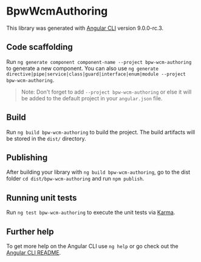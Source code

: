 # BpwWcmAuthoring

This library was generated with [Angular CLI](https://github.com/angular/angular-cli) version 9.0.0-rc.3.

## Code scaffolding

Run `ng generate component component-name --project bpw-wcm-authoring` to generate a new component. You can also use `ng generate directive|pipe|service|class|guard|interface|enum|module --project bpw-wcm-authoring`.
> Note: Don't forget to add `--project bpw-wcm-authoring` or else it will be added to the default project in your `angular.json` file. 

## Build

Run `ng build bpw-wcm-authoring` to build the project. The build artifacts will be stored in the `dist/` directory.

## Publishing

After building your library with `ng build bpw-wcm-authoring`, go to the dist folder `cd dist/bpw-wcm-authoring` and run `npm publish`.

## Running unit tests

Run `ng test bpw-wcm-authoring` to execute the unit tests via [Karma](https://karma-runner.github.io).

## Further help

To get more help on the Angular CLI use `ng help` or go check out the [Angular CLI README](https://github.com/angular/angular-cli/blob/master/README.md).
